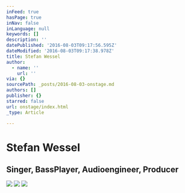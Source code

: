 ```yaml
---
inFeed: true
hasPage: true
inNav: false
inLanguage: null
keywords: []
description: ''
datePublished: '2016-08-03T09:17:56.595Z'
dateModified: '2016-08-03T09:17:38.978Z'
title: Stefan Wessel
author:
  - name: ''
    url: ''
via: {}
sourcePath: _posts/2016-08-03-onstage.md
authors: []
publisher: {}
starred: false
url: onstage/index.html
_type: Article

---
```

# Stefan Wessel

## Singer, BassPlayer, Audioengineer, Producer
![](https://the-grid-user-content.s3-us-west-2.amazonaws.com/150b50fa-e175-436f-9236-902712131875.jpg)
![](https://the-grid-user-content.s3-us-west-2.amazonaws.com/0eadcb37-5d56-4a87-b0b9-9252526a6639.jpg)
![](https://the-grid-user-content.s3-us-west-2.amazonaws.com/2330a7de-4987-4b41-ab5c-8ebee09ce3db.jpg)
